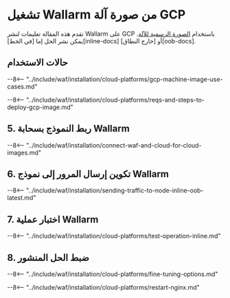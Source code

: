 # تشغيل Wallarm من صورة آلة GCP

تقدم هذه المقالة تعليمات لنشر Wallarm على GCP باستخدام [الصورة الرسمية للآلة](https://console.cloud.google.com/launcher/details/wallarm-node-195710/wallarm-node). يمكن نشر الحل إما [في الخط][inline-docs] أو [خارج النطاق][oob-docs].

## حالات الاستخدام

--8<-- "../include/waf/installation/cloud-platforms/gcp-machine-image-use-cases.md"

--8<-- "../include/waf/installation/cloud-platforms/reqs-and-steps-to-deploy-gcp-image.md"

## 5. ربط النموذج بسحابة Wallarm

--8<-- "../include/waf/installation/connect-waf-and-cloud-for-cloud-images.md"

## 6. تكوين إرسال المرور إلى نموذج Wallarm

--8<-- "../include/waf/installation/sending-traffic-to-node-inline-oob-latest.md"

## 7. اختبار عملية Wallarm

--8<-- "../include/waf/installation/cloud-platforms/test-operation-inline.md"

## 8. ضبط الحل المنشور

--8<-- "../include/waf/installation/cloud-platforms/fine-tuning-options.md"

--8<-- "../include/waf/installation/cloud-platforms/restart-nginx.md"